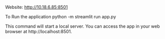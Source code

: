 Website: http://10.18.6.85:8501

To Run the application
python -m streamlit run app.py

This command will start a local server. You can access the app in your web browser at http://localhost:8501.
